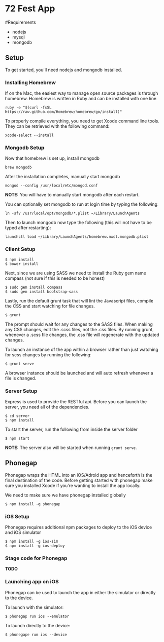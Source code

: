 72 Fest App
===========


#Requirements

* nodejs
* mysql
* mongodb

## Setup

To get started,  you'll need nodejs and mongodb installed.

### Installing Homebrew

If on the Mac, the easiest way to manage open source packages is through homebrew. Homebrew is written in Ruby and can be installed with one line:

```
ruby -e "$(curl -fsSL https://raw.github.com/Homebrew/homebrew/go/install)"
```

To properly compile everything, you need to get Xcode command line tools. They can be retrieved with the following command:

```
xcode-select --install
```

### Mongodb Setup

Now that homebrew is set up, install mongodb

```
brew mongodb
```

After the installation completes, manually start mongodb

```
mongod --config /usr/local/etc/mongod.conf
```

**NOTE:** You will have to manually start mongodb after each restart.

You can optionally set mongodb to run at login time by typing the following:

```
ln -sfv /usr/local/opt/mongodb/*.plist ~/Library/LaunchAgents
```

Then to launch mongodb now type the following (this will not have to be typed after restarting):

```
launchctl load ~/Library/LaunchAgents/homebrew.mxcl.mongodb.plist
```


### Client Setup

```
$ npm install
$ bower install
```

Next, since we are using SASS we need to install the Ruby gem name compass (not sure if this is needed to be honest)

```
$ sudo gem install compass
$ sudo gem install bootstrap-sass
```

Lastly, run the default grunt task that will lint the Javascript files, compile the CSS and start watching for file changes.

```
$ grunt
```

The prompt should wait for any changes to the SASS files. When making any CSS changes, edit the .scss files, not the .css files. By running grunt, whenever a .scss file changes, the .css file will regenerate with the updated changes.


To launch an instance of the app within a browser rather than just watching for scss changes by running the following:

```
$ grunt serve
```

A browser instance should be launched and will auto refresh whenever a file is changed.

### Server Setup
Express is used to provide the RESTful api. Before you can launch the server, you need all of the dependencies.

```
$ cd server
$ npm install
```

To start the server, run the following from inside the server folder

```
$ npm start
```

**NOTE:** The server also will be started when running `grunt serve`.

## Phonegap

Phonegap wraps the HTML into an iOS/Adroid app and henceforth is the final destination of the code. Before getting started with phonegap make sure you installed Xcode if you're wanting to install the app locally.

We need to make sure we have phonegap installed globally

```
$ npm install -g phonegap
```

### iOS Setup

Phonegap requires additional npm packages to deploy to the iOS device and iOS simulator

```
$ npm install -g ios-sim
$ npm install -g ios-deploy
```

### Stage code for Phonegap

**TODO**

### Launching app on iOS

Phonegap can be used to launch the app in either the simulator or directly to the device.

To launch with the simulator:

```
$ phonegap run ios --emulator
```

To launch directly to the device:

```
$ phonegape run ios --device
```

